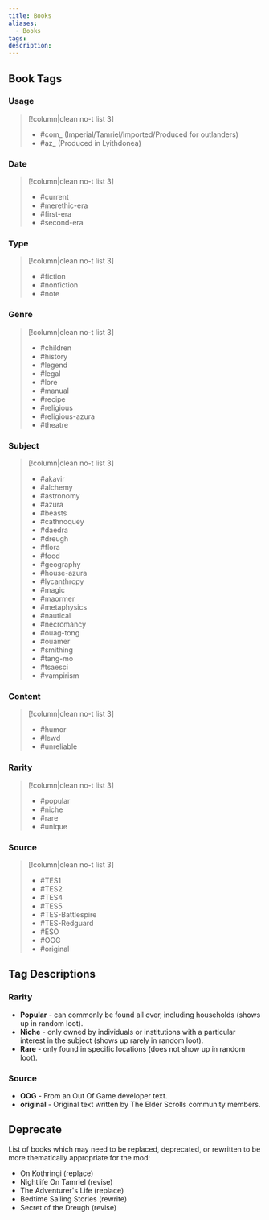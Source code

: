 ```yaml
---
title: Books
aliases:
  - Books
tags: 
description:
---
```

## Book Tags
### Usage
> [!column|clean no-t list 3]
> - #com_  (Imperial/Tamriel/Imported/Produced for outlanders)
> - #az_ (Produced in Lyithdonea)
### Date
> [!column|clean no-t list 3]
> - #current 
> - #merethic-era 
> - #first-era 
> - #second-era 
### Type
> [!column|clean no-t list 3]
> - #fiction 
> - #nonfiction 
> - #note 
### Genre
> [!column|clean no-t list 3]
> - #children
> - #history
> - #legend
> - #legal
> - #lore
> - #manual
> - #recipe
> - #religious
> - #religious-azura
> - #theatre
### Subject
> [!column|clean no-t list 3]
> - #akavir
> - #alchemy
> - #astronomy
> - #azura
> - #beasts
> - #cathnoquey
> - #daedra
> - #dreugh
> - #flora
> - #food
> - #geography
> - #house-azura 
> - #lycanthropy
> - #magic
> - #maormer
> - #metaphysics 
> - #nautical
> - #necromancy
> - #ouag-tong 
> - #ouamer
> - #smithing
> - #tang-mo 
> - #tsaesci
> - #vampirism
### Content
> [!column|clean no-t list 3]
> - #humor
> - #lewd
> - #unreliable
### Rarity
> [!column|clean no-t list 3]
> - #popular 
> - #niche 
> - #rare 
> - #unique 
### Source
> [!column|clean no-t list 3]
> - #TES1 
> - #TES2 
> - #TES4 
> - #TES5 
> - #TES-Battlespire 
> - #TES-Redguard 
> - #ESO 
> - #OOG 
> - #original 

## Tag Descriptions
### Rarity
* **Popular** - can commonly be found all over, including households (shows up in random loot).
* **Niche** - only owned by individuals or institutions with a particular interest in the subject (shows up rarely in random loot).
* **Rare** - only found in specific locations (does not show up in random loot).
### Source
* **OOG** - From an Out Of Game developer text.
* **original** - Original text written by The Elder Scrolls community members.
## Deprecate
List of books which may need to be replaced, deprecated, or rewritten to be more thematically appropriate for the mod:
* On Kothringi (replace)
* Nightlife On Tamriel (revise)
* The Adventurer's Life (replace)
* Bedtime Sailing Stories (rewrite)
* Secret of the Dreugh (revise)